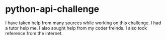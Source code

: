 # python-api-challenge
I have taken help from many sources while working on this challenge. I had a tutor help me. I also sought help from my coder freinds. I also took reference from the internet.
